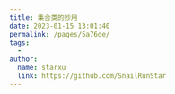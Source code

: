 ```yaml
---
title: 集合类的妙用
date: 2023-01-15 13:01:40
permalink: /pages/5a76de/
tags:
  - 
author: 
  name: starxu
  link: https://github.com/SnailRunStar
---
```


